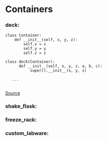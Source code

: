 # Containers

### deck:
```
class Container:
    def __init__(self, x, y, z):
        self.x = x 
        self.y = y
        self.z = z

class deck(Container):
      def __init__(self, x, y, z, a, b, c):
           super().__init__(x, y, z)
           
   ...
            
```
[Source](https://github.com/Beyond-Perfect/autoprotocol/blob/master/autoprotocol/Containers/deck_temp.py)

### shake_flask:

### freeze_rack:

### custom_labware:
